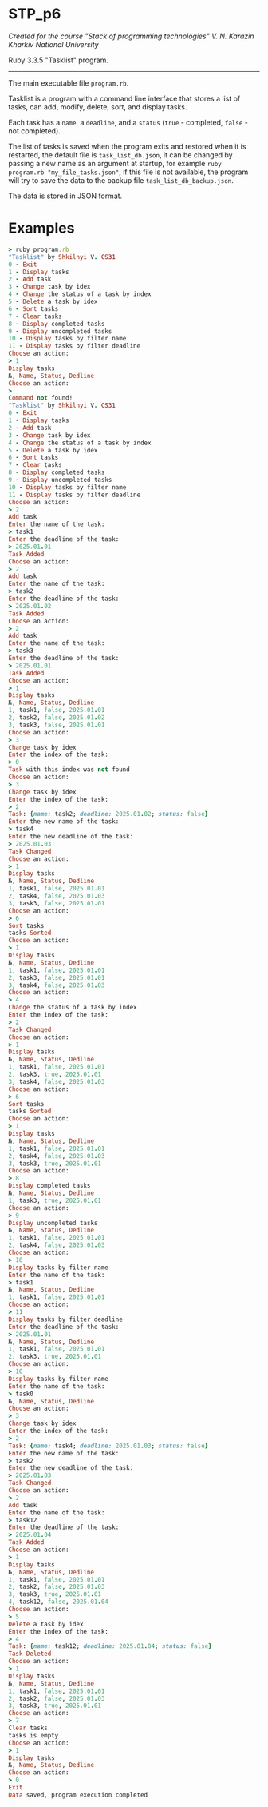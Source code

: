 # STP_p6

_Created for the course "Stack of programming technologies" V. N. Karazin Kharkiv National University_

Ruby 3.3.5 "Tasklist" program.

---

The main executable file `program.rb`.

Tasklist is a program with a command line interface that stores a list of tasks, can add, modify, delete, sort, and display tasks.

Each task has a `name`, a `deadline`, and a `status` (`true` - completed, `false` - not completed).

The list of tasks is saved when the program exits and restored when it is restarted,
the default file is `task_list_db.json`, it can be changed by passing a new name as an argument at startup,
for example `ruby program.rb "my_file_tasks.json"`,
if this file is not available, the program will try to save the data to the backup file `task_list_db_backup.json`.

The data is stored in JSON format.

# Examples

```ruby
> ruby program.rb
"Tasklist" by Shkilnyi V. CS31
0 - Exit
1 - Display tasks
2 - Add task
3 - Change task by idex
4 - Change the status of a task by index
5 - Delete a task by idex
6 - Sort tasks
7 - Clear tasks
8 - Display completed tasks
9 - Display uncompleted tasks
10 - Display tasks by filter name
11 - Display tasks by filter deadline
Choose an action:
> 1
Display tasks
№, Name, Status, Dedline
Choose an action:
>
Command not found!
"Tasklist" by Shkilnyi V. CS31
0 - Exit
1 - Display tasks
2 - Add task
3 - Change task by idex
4 - Change the status of a task by index
5 - Delete a task by idex
6 - Sort tasks
7 - Clear tasks
8 - Display completed tasks
9 - Display uncompleted tasks
10 - Display tasks by filter name
11 - Display tasks by filter deadline
Choose an action:
> 2
Add task
Enter the name of the task:
> task1
Enter the deadline of the task:
> 2025.01.01
Task Added
Choose an action:
> 2
Add task
Enter the name of the task:
> task2
Enter the deadline of the task:
> 2025.01.02
Task Added
Choose an action:
> 2
Add task
Enter the name of the task:
> task3
Enter the deadline of the task:
> 2025.01.01
Task Added
Choose an action:
> 1
Display tasks
№, Name, Status, Dedline
1, task1, false, 2025.01.01
2, task2, false, 2025.01.02
3, task3, false, 2025.01.01
Choose an action:
> 3
Change task by idex
Enter the index of the task:
> 0
Task with this index was not found
Choose an action:
> 3
Change task by idex
Enter the index of the task:
> 2
Task: {name: task2; deadline: 2025.01.02; status: false}
Enter the new name of the task:
> task4
Enter the new deadline of the task:
> 2025.01.03
Task Changed
Choose an action:
> 1
Display tasks
№, Name, Status, Dedline
1, task1, false, 2025.01.01
2, task4, false, 2025.01.03
3, task3, false, 2025.01.01
Choose an action:
> 6
Sort tasks
tasks Sorted
Choose an action:
> 1
Display tasks
№, Name, Status, Dedline
1, task1, false, 2025.01.01
2, task3, false, 2025.01.01
3, task4, false, 2025.01.03
Choose an action:
> 4
Change the status of a task by index
Enter the index of the task:
> 2
Task Changed
Choose an action:
> 1
Display tasks
№, Name, Status, Dedline
1, task1, false, 2025.01.01
2, task3, true, 2025.01.01
3, task4, false, 2025.01.03
Choose an action:
> 6
Sort tasks
tasks Sorted
Choose an action:
> 1
Display tasks
№, Name, Status, Dedline
1, task1, false, 2025.01.01
2, task4, false, 2025.01.03
3, task3, true, 2025.01.01
Choose an action:
> 8
Display completed tasks
№, Name, Status, Dedline
1, task3, true, 2025.01.01
Choose an action:
> 9
Display uncompleted tasks
№, Name, Status, Dedline
1, task1, false, 2025.01.01
2, task4, false, 2025.01.03
Choose an action:
> 10
Display tasks by filter name
Enter the name of the task:
> task1
№, Name, Status, Dedline
1, task1, false, 2025.01.01
Choose an action:
> 11
Display tasks by filter deadline
Enter the deadline of the task:
> 2025.01.01
№, Name, Status, Dedline
1, task1, false, 2025.01.01
2, task3, true, 2025.01.01
Choose an action:
> 10
Display tasks by filter name
Enter the name of the task:
> task0
№, Name, Status, Dedline
Choose an action:
> 3
Change task by idex
Enter the index of the task:
> 2
Task: {name: task4; deadline: 2025.01.03; status: false}
Enter the new name of the task:
> task2
Enter the new deadline of the task:
> 2025.01.03
Task Changed
Choose an action:
> 2
Add task
Enter the name of the task:
> task12
Enter the deadline of the task:
> 2025.01.04
Task Added
Choose an action:
> 1
Display tasks
№, Name, Status, Dedline
1, task1, false, 2025.01.01
2, task2, false, 2025.01.03
3, task3, true, 2025.01.01
4, task12, false, 2025.01.04
Choose an action:
> 5
Delete a task by idex
Enter the index of the task:
> 4
Task: {name: task12; deadline: 2025.01.04; status: false}
Task Deleted
Choose an action:
> 1
Display tasks
№, Name, Status, Dedline
1, task1, false, 2025.01.01
2, task2, false, 2025.01.03
3, task3, true, 2025.01.01
Choose an action:
> 7
Clear tasks
tasks is empty
Choose an action:
> 1
Display tasks
№, Name, Status, Dedline
Choose an action:
> 0
Exit
Data saved, program execution completed
```
